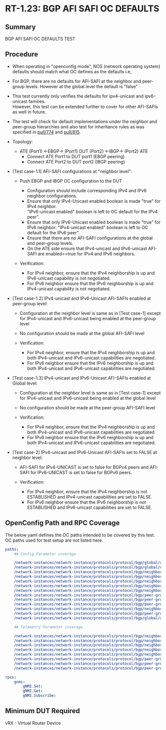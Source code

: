 # RT-1.23: BGP AFI SAFI OC DEFAULTS

## Summary

BGP AFI SAFI OC DEFAULTS TEST

## Procedure

*   When operating in "openconfig mode", NOS (network operating system) defaults should match what OC 
    defines as the defaults i.e,
*   For BGP, there are no defaults for AFI-SAFI at the neighbor and peer-group levels. However at the
    global level the default is "false"
*   This test currently only verifies the defaults for ipv4-unicast and ipv6-unicast families.      
    However, this test can be extended further to cover for other AFI-SAFIs as well in future. 
*   The test will check for default implementations under the neighbor and peer-group hierarchies and 
    also test for inheritance rules as was specified in [pull/774](https://github.com/openconfig/public/pull/774) and [pull/815](https://github.com/openconfig/public/pull/815).


*   Topology:
    *   ATE (Port1) <-EBGP-> (Port1) DUT (Port2) <-IBGP-> (Port2) ATE
        *   Connect ATE Port1 to DUT port1 (EBGP peering)
        *   Connect ATE Port2 to DUT port2 (IBGP peering)

*   [Test case-1.1] AFI-SAFI configurations at "neighbor level":
    
    *   Push EBGP and IBGP OC configuration to the DUT 
        *   Configuration should include corresponding IPv4 and IPv6 neighbor configurations.
        *   Ensure that only IPv4-Unicast enabled boolean is made "true" for IPv4 neighbor.    
            "IPv6-unicast enabled" boolean is left to OC default for the IPv4 peer".
        *   Ensure that only IPv6-Unicast enabled boolean is made "true" for IPv6 neighbor. 
            "IPv4-unicast enabled" boolean is left to OC default for the IPv6 peer".
        *   Ensure that there are no AFI-SAFI configurations at the global and peer-group levels. 
        *   On the ATE side ensure that IPv4-unicast and IPv6-unicast AFI-SAFI are enabled==true for 
            IPv4 and IPv6 neighbors.
    
    *   Verification:
        *   For IPv4 neighbor, ensure that the IPv4 neighborship is up and IPv6-unicast capability is 
            not negotiated.
        *   For IPv6 neighbor ensure that the IPv6 neighborship is up and IPv4-unicast capability is 
            not negotiated.

*   [Test case-1.2] IPv4-unicast and IPv6-Unicast AFI-SAFIs enabled at peer-group level:
    
    *   Configuration at the neighbor level is same as in [Test case-1] except for IPv4-unicast and 
        IPv6-unicast being enabled at the peer-group level
    *   No configuration should be made at the global AFI-SAFI level
    
    *   Verification:
        *   For IPv4 neighbor, ensure that the IPv4 neighborship is up and both IPv4-unicast and 
            IPv6-unicast capabilities are negotiated.
        *   For IPv6 neighbor ensure that the IPv6 neighborship is up and both IPv4-unicast and 
            IPv6-unicast capabilities are negotiated.


*   [Test case-1.3] IPv4-unicast and IPv6-Unicast AFI-SAFIs enabled at Global level:
   
    *   Configuration at the neighbor level is same as in [Test case-1] except for IPv4-unicast and 
        IPv6-unicast being enabled at the global level
    *   No configuration should be made at the peer-group AFI-SAFI level
   
    *   Verification:
        *   For IPv4 neighbor, ensure that the IPv4 neighborship is up and both IPv4-unicast and 
            IPv6-unicast capabilities are negotiated.
        *   For IPv6 neighbor ensure that the IPv6 neighborship is up and both IPv4-unicast and 
            IPv6-unicast capabilities are negotiated.

*   [Test case-2] IPv4-unicast and IPv6-Unicast AFI-SAFIs set to FALSE at neighbor level:

    *   AFI-SAFI for IPv4-UNICAST is set to false for BGPv4 peers and AFI-SAFI for IPv6-UNICAST is set to
        false for BGPv6 peers.

    *   Verification:
        *   For IPv4 neighbor, ensure that the IPv4 neighborship is not ESTABLISHED and
            IPv4-unicast capabilities are set to FALSE.
        *   For IPv6 neighbor ensure that the IPv6 neighborship is not ESTABLISHED and
            IPv6-unicast capabilities are set to FALSE.


## OpenConfig Path and RPC Coverage

The below yaml defines the OC paths intended to be covered by this test.  OC paths used for test setup are not listed here.

```yaml
paths:
    ## Config Parameter coverage

    /network-instances/network-instance/protocols/protocol/bgp/global/config/as:
    /network-instances/network-instance/protocols/protocol/bgp/global/config/router-id:
    /network-instances/network-instance/protocols/protocol/bgp/neighbors/neighbor/config/auth-password:
    /network-instances/network-instance/protocols/protocol/bgp/neighbors/neighbor/config/neighbor-address:
    /network-instances/network-instance/protocols/protocol/bgp/neighbors/neighbor/config/peer-as:
    /network-instances/network-instance/protocols/protocol/bgp/neighbors/neighbor/neighbor-address:
    /network-instances/network-instance/protocols/protocol/bgp/neighbors/neighbor/afi-safis/afi-safi/config/enabled:
    /network-instances/network-instance/protocols/protocol/bgp/peer-groups/peer-group/config/auth-password:
    /network-instances/network-instance/protocols/protocol/bgp/peer-groups/peer-group/config/neighbor-address:
    /network-instances/network-instance/protocols/protocol/bgp/peer-groups/peer-group/config/peer-as:
    /network-instances/network-instance/protocols/protocol/bgp/neighbors/neighbor/config/peer-group/peer-group-name:
    /network-instances/network-instance/protocols/protocol/bgp/peer-groups/peer-group/afi-safis/afi-safi/config/enabled:
    /network-instances/network-instance/protocols/protocol/bgp/global/afi-safis/afi-safi/config/enabled:

    ## Telemetry Parameter coverage

    /network-instances/network-instance/protocols/protocol/bgp/neighbors/neighbor/state/session-state:
    /network-instances/network-instance/protocols/protocol/bgp/neighbors/neighbor/state/supported-capabilities: 
    /network-instances/network-instance/protocols/protocol/bgp/neighbors/neighbor/state/peer-type:
    /network-instances/network-instance/protocols/protocol/bgp/neighbors/neighbor/state/peer-as:
    /network-instances/network-instance/protocols/protocol/bgp/neighbors/neighbor/state/peer-group-name:
    /network-instances/network-instance/protocols/protocol/bgp/peer-groups/peer-group/state/peer-type:
    /network-instances/network-instance/protocols/protocol/bgp/peer-groups/peer-group/state/peer-as:
    /network-instances/network-instance/protocols/protocol/bgp/peer-groups/peer-group/state/local-as:

rpcs:
    gnmi:
        gNMI.Set:
        gNMI.Get:
        gNMI.Subscribe:
```
## Minimum DUT Required

vRX - Virtual Router Device